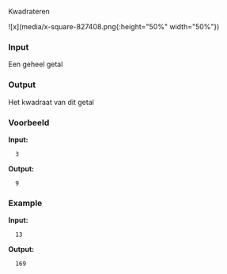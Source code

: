 Kwadrateren



![x](media/x-square-827408.png{:height="50%" width="50%"})

### Input

Een geheel getal

### Output

Het kwadraat van dit getal

### Voorbeeld

**Input:**

      3

**Output:**

      9

### Example

**Input:**

      13

**Output:**

      169

